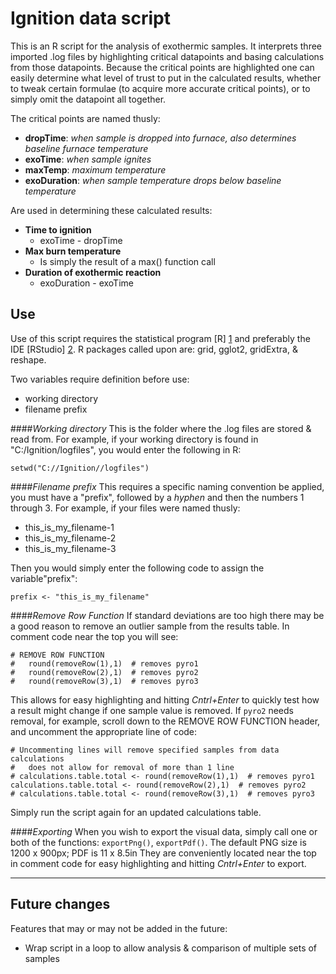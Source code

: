 Ignition data script
==
This is an R script for the analysis of exothermic samples. It interprets three imported .log files by highlighting critical datapoints and basing calculations from those datapoints. Because the critical points are highlighted one can easily determine what level of trust to put in the calculated results, whether to tweak certain formulae (to acquire more accurate critical points), or to simply omit the datapoint all together.

The critical points are named thusly:
 - **dropTime**: *when sample is dropped into furnace, also determines baseline furnace temperature*
 - **exoTime**: *when sample ignites*
 - **maxTemp**: *maximum temperature*
 - **exoDuration**: *when sample temperature drops below baseline temperature*

Are used in determining these calculated results:
 - **Time to ignition**
    - exoTime - dropTime
 - **Max burn temperature**
    - Is simply the result of a max() function call
 - **Duration of exothermic reaction**
    - exoDuration - exoTime

Use
-----
Use of this script requires the statistical program [R] [1] and preferably the IDE [RStudio] [2]. R packages called upon are: grid, gglot2, gridExtra, & reshape.

Two variables require definition before use:

- working directory
- filename prefix

####*Working directory* 
This is the folder where the .log files are stored & read from. For example, if your working directory is found in "C:/Ignition/logfiles", you would enter the following in R: 

```
setwd("C://Ignition//logfiles")
```

####*Filename prefix* 
This requires a specific naming convention be applied, you must have a "prefix", followed by a *hyphen* and then the numbers 1 through 3. For example, if your files were named thusly:
* this_is_my_filename-1
* this_is_my_filename-2
* this_is_my_filename-3

Then you would simply enter the following code to assign the variable"prefix":
```
prefix <- "this_is_my_filename"
```

####*Remove Row Function*
If standard deviations are too high there may be a good reason to remove an outlier sample from the results table. In comment code near the top you will see:
```
# REMOVE ROW FUNCTION
#   round(removeRow(1),1)  # removes pyro1
#   round(removeRow(2),1)  # removes pyro2
#   round(removeRow(3),1)  # removes pyro3
```
This allows for easy highlighting and hitting *Cntrl+Enter* to quickly test how a result might change if one sample value is removed. If `pyro2` needs removal, for example, scroll down to the REMOVE ROW FUNCTION header, and uncomment the appropriate line of code:
```
# Uncommenting lines will remove specified samples from data calculations
#   does not allow for removal of more than 1 line
# calculations.table.total <- round(removeRow(1),1)  # removes pyro1
calculations.table.total <- round(removeRow(2),1)  # removes pyro2
# calculations.table.total <- round(removeRow(3),1)  # removes pyro3
```
Simply run the script again for an updated calculations table.

####*Exporting*
When you wish to export the visual data, simply call one or both of the functions: `exportPng()`, `exportPdf()`. The default PNG size is 1200 x 900px; PDF is 11 x 8.5in They are conveniently located near the top in comment code for easy highlighting and hitting *Cntrl+Enter* to export.




***
Future changes
----
Features that may or may not be added in the future:
- Wrap script in a loop to allow analysis & comparison of multiple sets of samples

[1]:http://cran.us.r-project.org/
[2]:https://www.rstudio.com/
